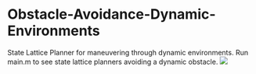 # Obstacle-Avoidance-Dynamic-Environments
State Lattice Planner for maneuvering through dynamic environments.
Run main.m to see state lattice planners avoiding a dynamic obstacle. 
![](https://drive.google.com/file/d/1Oj6rCPjPCxDsBMNZNsuclGIDNdq8Grzk/view)

